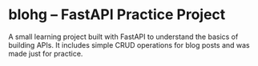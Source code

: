 # blohg – FastAPI Practice Project

A small learning project built with FastAPI to understand the basics of building APIs. It includes simple CRUD operations for blog posts and was made just for practice.
